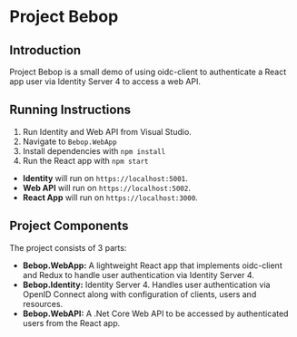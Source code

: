 # Project Bebop

## Introduction
Project Bebop is a small demo of using oidc-client to authenticate a React app user via Identity Server 4 to access a web API. 

## Running Instructions
1. Run Identity and Web API from Visual Studio.
2. Navigate to `Bebop.WebApp`
3. Install dependencies with `npm install`
4. Run the React app with `npm start`

- **Identity** will run on `https://localhost:5001`.
- **Web API** will run on `https://localhost:5002`.
- **React App** will run on `https://localhost:3000`.

## Project Components
The project consists of 3 parts:
- **Bebop.WebApp:** A lightweight React app that implements oidc-client and Redux to handle user authentication via Identity Server 4.
- **Bebop.Identity:** Identity Server 4. Handles user authentication via OpenID Connect along with configuration of clients, users and resources.
- **Bebop.WebAPI:** A .Net Core Web API to be accessed by authenticated users from the React app.
